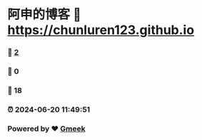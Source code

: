 # 阿申的博客 :link: https://chunluren123.github.io 
### :page_facing_up: [2](https://chunluren123.github.io/tag.html) 
### :speech_balloon: 0 
### :hibiscus: 18 
### :alarm_clock: 2024-06-20 11:49:51 
### Powered by :heart: [Gmeek](https://github.com/Meekdai/Gmeek)
